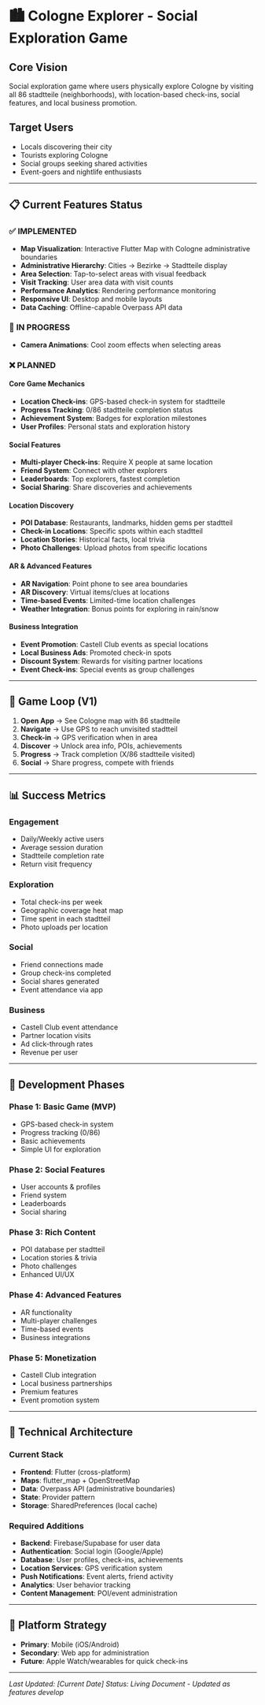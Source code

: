 # 🏙️ Cologne Explorer - Social Exploration Game

## **Core Vision**
Social exploration game where users physically explore Cologne by visiting all 86 stadtteile (neighborhoods), with location-based check-ins, social features, and local business promotion.

## **Target Users**
- Locals discovering their city
- Tourists exploring Cologne
- Social groups seeking shared activities
- Event-goers and nightlife enthusiasts

---

## **📋 Current Features Status**

### ✅ **IMPLEMENTED**
- **Map Visualization**: Interactive Flutter Map with Cologne administrative boundaries
- **Administrative Hierarchy**: Cities → Bezirke → Stadtteile display
- **Area Selection**: Tap-to-select areas with visual feedback
- **Visit Tracking**: User area data with visit counts
- **Performance Analytics**: Rendering performance monitoring
- **Responsive UI**: Desktop and mobile layouts
- **Data Caching**: Offline-capable Overpass API data

### 🚧 **IN PROGRESS**
- **Camera Animations**: Cool zoom effects when selecting areas

### ❌ **PLANNED**

#### **Core Game Mechanics**
- **Location Check-ins**: GPS-based check-in system for stadtteile
- **Progress Tracking**: 0/86 stadtteile completion status
- **Achievement System**: Badges for exploration milestones
- **User Profiles**: Personal stats and exploration history

#### **Social Features**
- **Multi-player Check-ins**: Require X people at same location
- **Friend System**: Connect with other explorers
- **Leaderboards**: Top explorers, fastest completion
- **Social Sharing**: Share discoveries and achievements

#### **Location Discovery**
- **POI Database**: Restaurants, landmarks, hidden gems per stadtteil
- **Check-in Locations**: Specific spots within each stadtteil
- **Location Stories**: Historical facts, local trivia
- **Photo Challenges**: Upload photos from specific locations

#### **AR & Advanced Features**
- **AR Navigation**: Point phone to see area boundaries
- **AR Discovery**: Virtual items/clues at locations
- **Time-based Events**: Limited-time location challenges
- **Weather Integration**: Bonus points for exploring in rain/snow

#### **Business Integration**
- **Event Promotion**: Castell Club events as special locations
- **Local Business Ads**: Promoted check-in spots
- **Discount System**: Rewards for visiting partner locations
- **Event Check-ins**: Special events as group challenges

---

## **🎯 Game Loop (V1)**

1. **Open App** → See Cologne map with 86 stadtteile
2. **Navigate** → Use GPS to reach unvisited stadtteil
3. **Check-in** → GPS verification when in area
4. **Discover** → Unlock area info, POIs, achievements
5. **Progress** → Track completion (X/86 stadtteile visited)
6. **Social** → Share progress, compete with friends

---

## **📊 Success Metrics**

### **Engagement**
- Daily/Weekly active users
- Average session duration
- Stadtteile completion rate
- Return visit frequency

### **Exploration**
- Total check-ins per week
- Geographic coverage heat map
- Time spent in each stadtteil
- Photo uploads per location

### **Social**
- Friend connections made
- Group check-ins completed
- Social shares generated
- Event attendance via app

### **Business**
- Castell Club event attendance
- Partner location visits
- Ad click-through rates
- Revenue per user

---

## **🚀 Development Phases**

### **Phase 1: Basic Game (MVP)**
- GPS-based check-in system
- Progress tracking (0/86)
- Basic achievements
- Simple UI for exploration

### **Phase 2: Social Features**
- User accounts & profiles
- Friend system
- Leaderboards
- Social sharing

### **Phase 3: Rich Content**
- POI database per stadtteil
- Location stories & trivia
- Photo challenges
- Enhanced UI/UX

### **Phase 4: Advanced Features**
- AR functionality
- Multi-player challenges
- Time-based events
- Business integrations

### **Phase 5: Monetization**
- Castell Club integration
- Local business partnerships
- Premium features
- Event promotion system

---

## **🔧 Technical Architecture**

### **Current Stack**
- **Frontend**: Flutter (cross-platform)
- **Maps**: flutter_map + OpenStreetMap
- **Data**: Overpass API (administrative boundaries)
- **State**: Provider pattern
- **Storage**: SharedPreferences (local cache)

### **Required Additions**
- **Backend**: Firebase/Supabase for user data
- **Authentication**: Social login (Google/Apple)
- **Database**: User profiles, check-ins, achievements
- **Location Services**: GPS verification system
- **Push Notifications**: Event alerts, friend activity
- **Analytics**: User behavior tracking
- **Content Management**: POI/event administration

---

## **📱 Platform Strategy**
- **Primary**: Mobile (iOS/Android)
- **Secondary**: Web app for administration
- **Future**: Apple Watch/wearables for quick check-ins

---

*Last Updated: [Current Date]*
*Status: Living Document - Updated as features develop* 